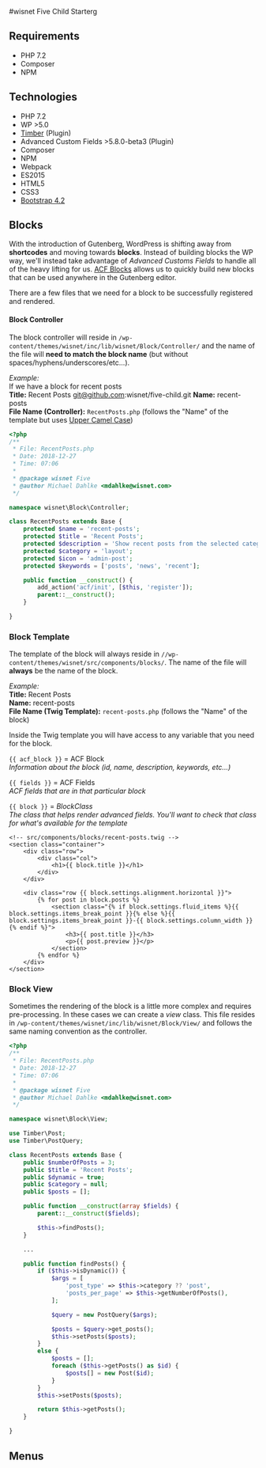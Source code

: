 #wisnet Five Child Starterg

## Requirements
* PHP 7.2
* Composer
* NPM

## Technologies
* PHP 7.2
* WP >5.0
* [Timber](https://www.upstatement.com/timber/) (Plugin)
* Advanced Custom Fields >5.8.0-beta3 (Plugin)
* Composer
* NPM
* Webpack
* ES2015
* HTML5
* CSS3
* [Bootstrap 4.2](https://getbootstrap.com/docs/4.2/getting-started/introduction/)


## Blocks
With the introduction of Gutenberg, WordPress is shifting away from **shortcodes** and moving towards **blocks**.
Instead of building blocks the WP way, we'll instead take advantage of *Advanced Customs Fields* to handle
all of the heavy lifting for us. [ACF Blocks](https://www.advancedcustomfields.com/blog/acf-5-8-introducing-acf-blocks-for-gutenberg/) allows us to quickly build new blocks that can be used
anywhere in the Gutenberg editor.  

There are a few files that we need for a block to be successfully registered and rendered.

#### Block Controller
The block controller will reside in `/wp-content/themes/wisnet/inc/lib/wisnet/Block/Controller/` and the name of the
file will **need to match the block name** (but without spaces/hyphens/underscores/etc...).  

*Example:*  
If we have a block for recent posts  
**Title:** Recent Posts   git@github.com:wisnet/five-child.git
**Name:** recent-posts  
**File Name (Controller):** `RecentPosts.php` (follows the "Name" of the template but uses [Upper Camel Case](http://wiki.c2.com/?UpperCamelCase))  


```php
<?php
/**
 * File: RecentPosts.php
 * Date: 2018-12-27
 * Time: 07:06
 *
 * @package wisnet Five
 * @author Michael Dahlke <mdahlke@wisnet.com>
 */

namespace wisnet\Block\Controller;

class RecentPosts extends Base {
	protected $name = 'recent-posts';
	protected $title = 'Recent Posts';
	protected $description = 'Show recent posts from the selected category.';
	protected $category = 'layout';
	protected $icon = 'admin-post';
	protected $keywords = ['posts', 'news', 'recent'];

	public function __construct() {
		add_action('acf/init', [$this, 'register']);
		parent::__construct();
	}

}
```
### Block Template
The template of the block will always reside in `//wp-content/themes/wisnet/src/components/blocks/`. The name of the
file will **always** be the name of the block.  

*Example:*  
**Title:** Recent Posts   
**Name:** recent-posts  
**File Name (Twig Template):** `recent-posts.php` (follows the "Name" of the block)

Inside the Twig template you will have access to any variable that you need for the block.

`{{ acf_block }}` = ACF Block  
*Information about the block (id, name, description, keywords, etc...)*  

`{{ fields }}` = ACF Fields  
*ACF fields that are in that particular block*   

`{{ block }}` = *BlockClass*  
 *The *class* that helps render advanced fields. You'll want to check that class for what's
 available for the template*

```twig
<!-- src/components/blocks/recent-posts.twig -->
<section class="container">
    <div class="row">
        <div class="col">
            <h1>{{ block.title }}</h1>
        </div>
    </div>

    <div class="row {{ block.settings.alignment.horizontal }}">
        {% for post in block.posts %}
            <section class="{% if block.settings.fluid_items %}{{ block.settings.items_break_point }}{% else %}{{ block.settings.items_break_point }}-{{ block.settings.column_width }}{% endif %}">
                <h3>{{ post.title }}</h3>
                <p>{{ post.preview }}</p>
            </section>
        {% endfor %}
    </div>
</section>

```
### Block View
Sometimes the rendering of the block is a little more complex and requires pre-processing. In these
cases we can create a *view* class. This file resides in `/wp-content/themes/wisnet/inc/lib/wisnet/Block/View/`
and follows the same naming convention as the controller.

```php
<?php
/**
 * File: RecentPosts.php
 * Date: 2018-12-27
 * Time: 07:06
 *
 * @package wisnet Five
 * @author Michael Dahlke <mdahlke@wisnet.com>
 */

namespace wisnet\Block\View;

use Timber\Post;
use Timber\PostQuery;

class RecentPosts extends Base {
	public $numberOfPosts = 3;
	public $title = 'Recent Posts';
	public $dynamic = true;
	public $category = null;
	public $posts = [];

	public function __construct(array $fields) {
		parent::__construct($fields);

		$this->findPosts();
	}

	...

	public function findPosts() {
		if ($this->isDynamic()) {
			$args = [
				'post_type' => $this->category ?? 'post',
				'posts_per_page' => $this->getNumberOfPosts(),
			];

			$query = new PostQuery($args);

			$posts = $query->get_posts();
			$this->setPosts($posts);
		}
		else {
			$posts = [];
			foreach ($this->getPosts() as $id) {
				$posts[] = new Post($id);
			}
		}
		$this->setPosts($posts);

		return $this->getPosts();
	}

}
```

## Menus
